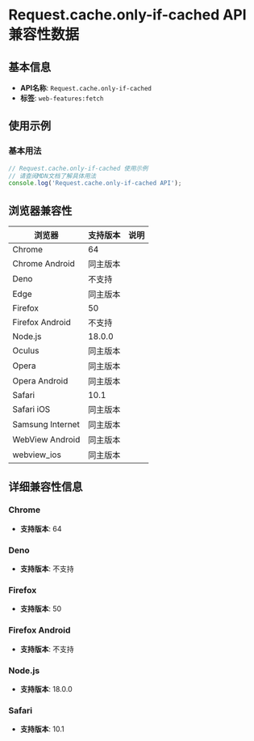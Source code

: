 # Request.cache.only-if-cached API 兼容性数据

## 基本信息

- **API名称**: `Request.cache.only-if-cached`
- **标签**: `web-features:fetch`

## 使用示例

### 基本用法

```javascript
// Request.cache.only-if-cached 使用示例
// 请查阅MDN文档了解具体用法
console.log('Request.cache.only-if-cached API');
```

## 浏览器兼容性

| 浏览器 | 支持版本 | 说明 |
|--------|----------|------|
| Chrome | 64 |  |
| Chrome Android | 同主版本 |  |
| Deno | 不支持 |  |
| Edge | 同主版本 |  |
| Firefox | 50 |  |
| Firefox Android | 不支持 |  |
| Node.js | 18.0.0 |  |
| Oculus | 同主版本 |  |
| Opera | 同主版本 |  |
| Opera Android | 同主版本 |  |
| Safari | 10.1 |  |
| Safari iOS | 同主版本 |  |
| Samsung Internet | 同主版本 |  |
| WebView Android | 同主版本 |  |
| webview_ios | 同主版本 |  |

## 详细兼容性信息

### Chrome

- **支持版本**: 64

### Deno

- **支持版本**: 不支持

### Firefox

- **支持版本**: 50

### Firefox Android

- **支持版本**: 不支持

### Node.js

- **支持版本**: 18.0.0

### Safari

- **支持版本**: 10.1

